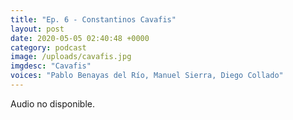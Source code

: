```yaml
---
title: "Ep. 6 - Constantinos Cavafis"
layout: post
date: 2020-05-05 02:40:48 +0000
category: podcast
image: /uploads/cavafis.jpg
imgdesc: "Cavafis"
voices: "Pablo Benayas del Río, Manuel Sierra, Diego Collado"
---
```


Audio no disponible.